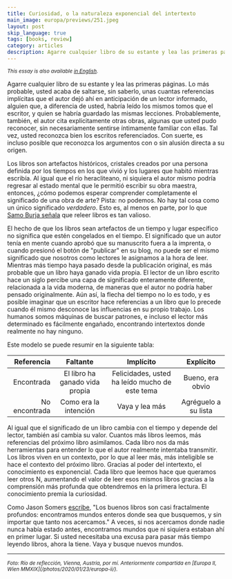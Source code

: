 ```yaml
---
title: Curiosidad, o la naturaleza exponencial del intertexto
main_image: europa/previews/251.jpeg
layout: post
skip_language: true
tags: [books, review]
category: articles
description: Agarre cualquier libro de su estante y lea las primeras páginas. Lo más probable, usted acaba de saltarse, sin saberlo, unas cuantas referencias implícitas que el autor dejó ahí en anticipación de un lector informado, alguien que, a diferencia de usted, habría leído los mismos tomos que el escritor, y quien se habría guardado las mismas lecciones.
---
```


<small><em>This essay is also available [in English](/articles/2020/05/25/curiosity/).</em></small>

Agarre cualquier libro de su estante y lea las primeras páginas. Lo más probable, usted acaba de saltarse, sin saberlo, unas cuantas referencias implícitas que el autor dejó ahí en anticipación de un lector informado, alguien que, a diferencia de usted, habría leído los mismos tomos que el escritor, y quien se habría guardado las mismas lecciones. Probablemente, también, el autor cita explícitamente otras obras, algunas que usted pudo reconocer, sin necesariamente sentirse íntimamente familiar con ellas. Tal vez, usted reconozca bien los escritos referenciados. Con suerte, es incluso posible que reconozca los argumentos con o sin alusión directa a su origen.  

Los libros son artefactos históricos, cristales creados por una persona definida por los tiempos en los que vivió y los lugares que habitó mientras escribía. Al igual que el río heracliteano, ni siquiera el autor mismo podría regresar al estado mental que le permitió escribir su obra maestra, entonces, ¿cómo podemos esperar comprender completamente el significado de una obra de arte? Pista: no podemos. No hay tal cosa como un único significado _verdadero_. Esto es, al menos en parte, por lo que [Samo Burja señala](https://twitter.com/SamoBurja/status/1263891522103066624) que releer libros es tan valioso.

El hecho de que los libros sean artefactos de un tiempo y lugar específico no significa que estén congelados en el tiempo. El significado que un autor tenía en mente cuando aprobó que su manuscrito fuera a la imprenta, o cuando presionó el botón de "publicar" en su blog, no puede ser el mismo significado que nosotros como lectores le asignamos a la hora de leer. Mientras más tiempo haya pasado desde la publicación original, es más probable que un libro haya ganado vida propia. El lector de un libro escrito hace un siglo percibe una capa de significado enteramente diferente, relacionada a la vida moderna, de maneras que el autor no podría haber pensado originalmente. Aún así, la flecha del tiempo no lo es todo, y es posible imaginar que un escritor hace referencias a un libro que lo precede cuando él mismo desconoce las influencias en su propio trabajo. Los humanos somos máquinas de buscar patrones, e incluso el lector más determinado es fácilmente engañado, encontrando intertextos donde realmente no hay ninguno.

Este modelo se puede resumir en la siguiente tabla:

| **Referencia** | Faltante | Implícito | Explícito |
|--------------:|:------------------:|:--------:|:---------:|
| Encontrada | El libro ha ganado vida propia | Felicidades, usted ha leído mucho de este tema | Bueno, era obvio | 
| No encontrada | Como era la intención | Vaya y lea más | Agréguelo a su lista |

Al igual que el significado de un libro cambia con el tiempo y depende del lector, también así cambia su valor. Cuantos más libros leemos, más referencias del próximo libro asimilamos. Cada libro nos da más herramientas para entender lo que el autor realmente intentaba transmitir. Los libros viven en un contexto, por lo que al leer más, más inteligible se hace el contexto del próximo libro. Gracias al poder del intertexto, el conocimiento es exponencial. Cada libro que leemos hace que queramos leer otros N, aumentando el valor de leer esos mismos libros gracias a la comprensión más profunda que obtendremos en la primera lectura. El conocimiento premia la curiosidad.

Como Jason Somers [escribe](https://jsomers.net/blog/book-clubs), "Los buenos libros son casi fractalmente profundos: encontramos mundos enteros donde sea que busquemos, y sin importar que tanto nos acercamos." A veces, si nos acercamos donde nadie nunca había estado antes, encontramos mundos que ni siquiera estaban ahí en primer lugar. Si usted necesitaba una excusa para pasar más tiempo leyendo libros, ahora la tiene. Vaya y busque nuevos mundos. 

<hr>
<small><em>Foto: Río de reflección, Vienna, Austria, por mí. Anteriormente compartida en [Europa II, Wien MMXIX](/photos/2020/01/23/europa-ii/).</em></small>
